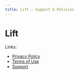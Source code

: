 ```yaml
---
title: Lift — Support & Policies
---
```


# Lift

Links:

- [Privacy Policy](/lift-site/privacy)
- [Terms of Use](/lift-site/terms)
- [Support](/lift-site/support)
